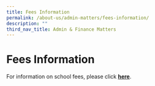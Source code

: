 ```yaml
---
title: Fees Information
permalink: /about-us/admin-matters/fees-information/
description: ""
third_nav_title: Admin & Finance Matters
---
```

# **Fees Information**

For information on school fees, please click [**here**](https://www.moe.gov.sg/financial-matters/fees).